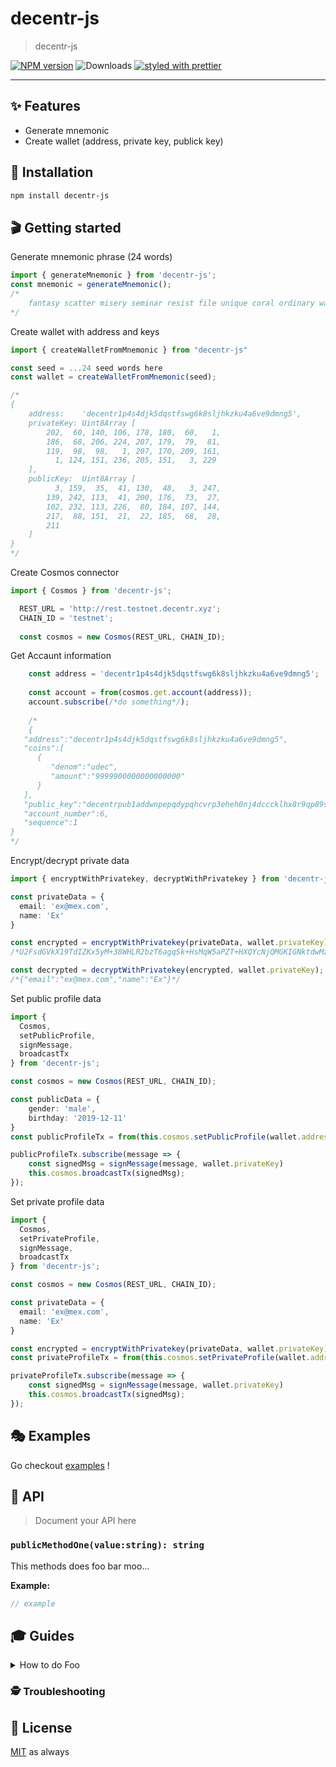# decentr-js

> decentr-js

[![NPM version](https://img.shields.io/npm/v/decentr-js.svg)](https://www.npmjs.com/package/decentr-js)
![Downloads](https://img.shields.io/npm/dm/decentr-js.svg)
[![styled with prettier](https://img.shields.io/badge/styled_with-prettier-ff69b4.svg)](https://github.com/prettier/prettier)

---

## ✨ Features

- Generate mnemonic
- Create wallet (address, private key, publick key)

## 🔧 Installation

```sh
npm install decentr-js
```

## 🎬 Getting started

Generate mnemonic phrase (24 words)

```ts
import { generateMnemonic } from 'decentr-js';
const mnemonic = generateMnemonic();
/*
    fantasy scatter misery seminar resist file unique coral ordinary wash shoulder demise bubble calm sail protect divide write lend card sudden rally depart park
*/
```
Create wallet with address and keys
```ts
import { createWalletFromMnemonic } from "decentr-js"

const seed = ...24 seed words here  
const wallet = createWalletFromMnemonic(seed);

/*
{
    address:    'decentr1p4s4djk5dqstfswg6k8sljhkzku4a6ve9dmng5',
    privateKey: Uint8Array [
        202,  60, 140, 106, 178, 180,  60,   1,
        186,  68, 206, 224, 207, 179,  79,  81,
        119,  98,  98,   1, 207, 170, 209, 161,
          1, 124, 151, 236, 205, 151,   3, 229
    ],
    publicKey:  Uint8Array [
          3, 159,  35,  41, 130,  48,   3, 247,
        139, 242, 113,  41, 200, 176,  73,  27,
        102, 232, 113, 226,  80, 184, 107, 144,
        217,  88, 151,  21,  22, 185,  68,  28,
        211
    ]
}
*/
```

Create Cosmos connector
```ts
import { Cosmos } from 'decentr-js';

  REST_URL = 'http://rest.testnet.decentr.xyz';
  CHAIN_ID = 'testnet';
  
  const cosmos = new Cosmos(REST_URL, CHAIN_ID);
```

Get Accaunt information
```ts
    const address = 'decentr1p4s4djk5dqstfswg6k8sljhkzku4a6ve9dmng5';
    
    const account = from(cosmos.get.account(address));
    account.subscribe(/*do something*/);
    
    /*
    {
   "address":"decentr1p4s4djk5dqstfswg6k8sljhkzku4a6ve9dmng5",
   "coins":[
      {
         "denom":"udec",
         "amount":"9999900000000000000"
      }
   ],
   "public_key":"decentrpub1addwnpepqdypqhcvrp3eheh0nj4dcccklhx8r9qp89s3yel0aaz7vguy6jj3wwcld2w",
   "account_number":6,
   "sequence":1
}
*/
```

Encrypt/decrypt private data
```ts
import { encryptWithPrivatekey, decryptWithPrivatekey } from 'decentr-js';

const privateData = {
  email: 'ex@mex.com',
  name: 'Ex'
}

const encrypted = encryptWithPrivatekey(privateData, wallet.privateKey);
/*U2FsdGVkX19TdIZKx5yM+38WHLR2bzT6agqSk+HsMqW5aPZT+HXQYcNjQMGKIGNktdwMzfKpxbkCqL6CLp+NUA==*/

const decrypted = decryptWithPrivatekey(encrypted, wallet.privateKey);
/*{"email":"ex@mex.com","name":"Ex"}*/

```

Set public profile data
```ts
import {
  Cosmos,
  setPublicProfile,
  signMessage,
  broadcastTx
} from 'decentr-js';

const cosmos = new Cosmos(REST_URL, CHAIN_ID);

const publicData = {
    gender: 'male',
    birthday: '2019-12-11'
}
const publicProfileTx = from(this.cosmos.setPublicProfile(wallet.address,publicData));

publicProfileTx.subscribe(message => {
    const signedMsg = signMessage(message, wallet.privateKey)
    this.cosmos.broadcastTx(signedMsg);
});
```

Set private profile data
```ts
import {
  Cosmos,
  setPrivateProfile,
  signMessage,
  broadcastTx
} from 'decentr-js';

const cosmos = new Cosmos(REST_URL, CHAIN_ID);

const privateData = {
  email: 'ex@mex.com',
  name: 'Ex'
}

const encrypted = encryptWithPrivatekey(privateData, wallet.privateKey);
const privateProfileTx = from(this.cosmos.setPrivateProfile(wallet.address ,encrypted));

privateProfileTx.subscribe(message => {
    const signedMsg = signMessage(message, wallet.privateKey)
    this.cosmos.broadcastTx(signedMsg);
});
```



## 🎭 Examples

Go checkout [examples](./examples) !

## 📜 API

> Document your API here

### `publicMethodOne(value:string): string`

This methods does foo bar moo...

**Example:**

```ts
// example
```

## 🎓 Guides

<details>
<summary>How to do Foo</summary>
Today we're gonna build Foo....
</details>

### 🕵️ Troubleshooting

## 🥂 License

[MIT](./LICENSE.md) as always

